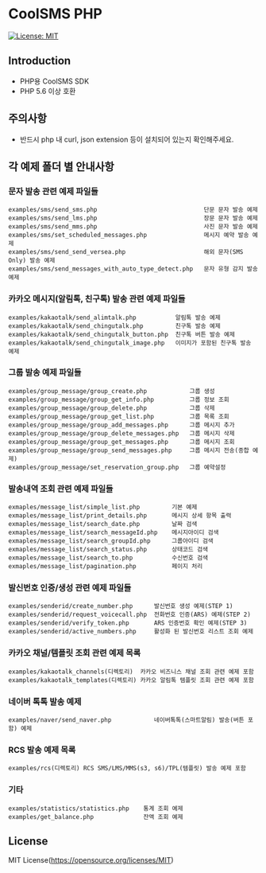 # CoolSMS PHP

[![License: MIT](https://img.shields.io/badge/License-MIT-yellow.svg)](https://opensource.org/licenses/MIT)

## Introduction

- PHP용 CoolSMS SDK
- PHP 5.6 이상 호환

## 주의사항

- 반드시 php 내 curl, json extension 등이 설치되어 있는지 확인해주세요.

## 각 예제 폴더 별 안내사항

### 문자 발송 관련 예제 파일들

```
examples/sms/send_sms.php                              단문 문자 발송 예제
examples/sms/send_lms.php                              장문 문자 발송 예제
examples/sms/send_mms.php                              사진 문자 발송 예제
examples/sms/set_scheduled_messages.php                메시지 예약 발송 예제
examples/sms/send_send_versea.php                      해외 문자(SMS Only) 발송 예제
examples/sms/send_messages_with_auto_type_detect.php   문자 유형 감지 발송 예제  
```

### 카카오 메시지(알림톡, 친구톡) 발송 관련 예제 파일들

```
examples/kakaotalk/send_alimtalk.php           알림톡 발송 예제
examples/kakaotalk/send_chingutalk.php         친구톡 발송 예제
examples/kakaotalk/send_chingutalk_button.php  친구톡 버튼 발송 예제
examples/kakaotalk/send_chingutalk_image.php   이미지가 포함된 친구톡 발송 예제
```

### 그룹 발송 예제 파일들

```
examples/group_message/group_create.php            그룹 생성
examples/group_message/group_get_info.php          그룹 정보 조회
examples/group_message/group_delete.php            그룹 삭제
examples/group_message/group_get_list.php          그룹 목록 조회
examples/group_message/group_add_messages.php      그룹 메시지 추가
examples/group_message/group_delete_messages.php   그룹 메시지 삭제
examples/group_message/group_get_messages.php      그룹 메시지 조회
examples/group_message/group_send_messages.php     그룹 메시지 전송(종합 예제)
examples/group_message/set_reservation_group.php   그룹 예약설정
```

### 발송내역 조회 관련 예제 파일들

```
exmaples/message_list/simple_list.php         기본 예제
exmaples/message_list/print_details.php       메시지 상세 항목 출력
exmaples/message_list/search_date.php         날짜 검색
exmaples/message_list/search_messageId.php    메시지아이디 검색
exmaples/message_list/search_groupId.php      그룹아이디 검색
exmaples/message_list/search_status.php       상태코드 검색
exmaples/message_list/search_to.php           수신번호 검색
exmaples/message_list/pagination.php          페이지 처리
```

### 발신번호 인증/생성 관련 예제 파일들

```
examples/senderid/create_number.php      발신번호 생성 예제(STEP 1)
examples/senderid/request_voicecall.php  전화번호 인증(ARS) 예제(STEP 2)
examples/senderid/verify_token.php       ARS 인증번호 확인 예제(STEP 3)
examples/senderid/active_numbers.php     활성화 된 발신번호 리스트 조회 예제
```

### 카카오 채널/템플릿 조회 관련 예제 목록

```
examples/kakaotalk_channels(디렉토리)  카카오 비즈니스 채널 조회 관련 예제 포함
examples/kakaotalk_templates(디렉토리) 카카오 알림톡 템플릿 조회 관련 예제 포함
```

### 네이버 톡톡 발송 예제

```
examples/naver/send_naver.php            네이버톡톡(스마트알림) 발송(버튼 포함) 예제
````

### RCS 발송 예제 목록

```
examples/rcs(디렉토리) RCS SMS/LMS/MMS(s3, s6)/TPL(템플릿) 발송 예제 포함
```

### 기타

```
examples/statistics/statistics.php    통계 조회 예제
examples/get_balance.php              잔액 조회 예제
```

## License

MIT License(https://opensource.org/licenses/MIT)




